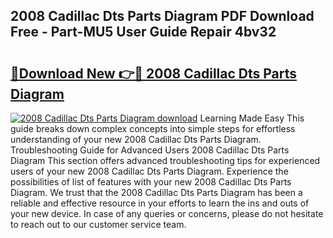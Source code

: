 ## 2008 Cadillac Dts Parts Diagram PDF Download Free - Part-MU5 User Guide Repair 4bv32

# <h2><a href="http://dfnur5.blite.top/?on=2008+Cadillac+Dts+Parts+Diagram">🔗Download New 👉🔴 2008 Cadillac Dts Parts Diagram</a></h2>

[![2008 Cadillac Dts Parts Diagram download](https://i.imgur.com/lujVjoI.png)](http://dfnur5.blite.top/?on=2008+Cadillac+Dts+Parts+Diagram)
Learning Made Easy This guide breaks down complex concepts into simple steps for effortless understanding of your new 2008 Cadillac Dts Parts Diagram. Troubleshooting Guide for Advanced Users 2008 Cadillac Dts Parts Diagram This section offers advanced troubleshooting tips for experienced users of your new 2008 Cadillac Dts Parts Diagram. Experience the possibilities of list of features with your new 2008 Cadillac Dts Parts Diagram. We trust that the 2008 Cadillac Dts Parts Diagram has been a reliable and effective resource in your efforts to learn the ins and outs of your new device. In case of any queries or concerns, please do not hesitate to reach out to our customer service team.
